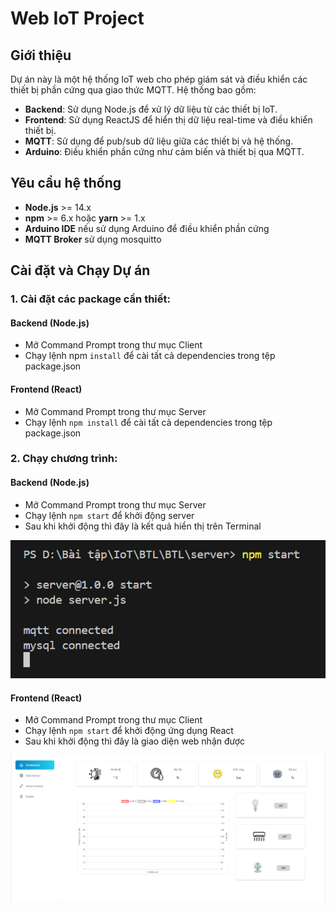 # Web IoT Project

## Giới thiệu
Dự án này là một hệ thống IoT web cho phép giám sát và điều khiển các thiết bị phần cứng qua giao thức MQTT. Hệ thống bao gồm:
- **Backend**: Sử dụng Node.js để xử lý dữ liệu từ các thiết bị IoT.
- **Frontend**: Sử dụng ReactJS để hiển thị dữ liệu real-time và điều khiển thiết bị.
- **MQTT**: Sử dụng để pub/sub dữ liệu giữa các thiết bị và hệ thống.
- **Arduino**: Điều khiển phần cứng như cảm biến và thiết bị qua MQTT.

## Yêu cầu hệ thống
- **Node.js** >= 14.x
- **npm** >= 6.x hoặc **yarn** >= 1.x
- **Arduino IDE** nếu sử dụng Arduino để điều khiển phần cứng
- **MQTT Broker** sử dụng mosquitto

## Cài đặt và Chạy Dự án

### 1. Cài đặt các package cần thiết:

#### Backend (Node.js)
- Mở Command Prompt trong thư mục Client
- Chạy lệnh npm `install` để cài tất cả dependencies trong tệp package.json

#### Frontend (React)
- Mở Command Prompt trong thư mục Server
- Chạy lệnh `npm install` để cài tất cả dependencies trong tệp package.json

### 2. Chạy chương trình:

#### Backend (Node.js)
- Mở Command Prompt trong thư mục Server
- Chạy lệnh `npm start` để khởi động server
- Sau khi khởi động thì đây là kết quả hiển thị trên Terminal

<p align="center">
  <img src="./image/image.png" alt="Terminal Result">
</p>

#### Frontend (React)
- Mở Command Prompt trong thư mục Client
- Chạy lệnh `npm start` để khởi động ứng dụng React
- Sau khi khởi động thì đây là giao diện web nhận được

<p align="center">
  <img src="./image/image2.png" alt="Client Interface">
</p>
